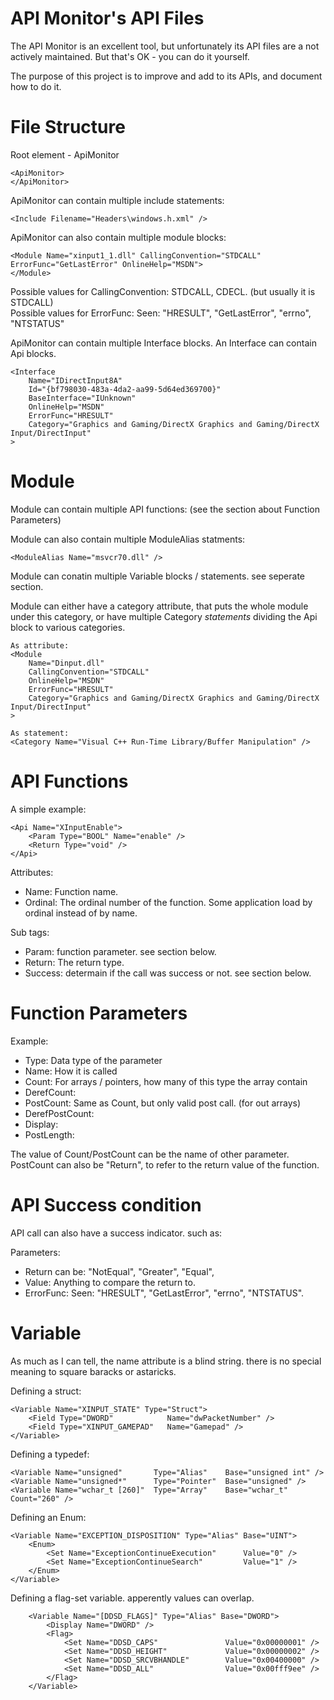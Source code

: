 API Monitor's API Files
=======================

The API Monitor is an excellent tool, but unfortunately its API files 
are a not actively maintained. But that's OK - you can do it yourself.

The purpose of this project is to improve and add to its APIs, and 
document how to do it.

File Structure
==============

Root element - ApiMonitor

	<ApiMonitor>
	</ApiMonitor>

ApiMonitor can contain multiple include statements:

	<Include Filename="Headers\windows.h.xml" />
	
ApiMonitor can also contain multiple module blocks:

	<Module Name="xinput1_1.dll" CallingConvention="STDCALL" ErrorFunc="GetLastError" OnlineHelp="MSDN">
	</Module>

Possible values for CallingConvention: STDCALL, CDECL. (but usually it is STDCALL)  
Possible values for ErrorFunc: Seen: "HRESULT", "GetLastError", "errno", "NTSTATUS"
	
ApiMonitor can contain multiple Interface blocks. An Interface can contain Api blocks.

    <Interface 
		Name="IDirectInput8A" 
		Id="{bf798030-483a-4da2-aa99-5d64ed369700}" 
		BaseInterface="IUnknown" 
		OnlineHelp="MSDN" 
		ErrorFunc="HRESULT" 
		Category="Graphics and Gaming/DirectX Graphics and Gaming/DirectX Input/DirectInput"
	>

Module
======
	
Module can contain multiple API functions: (see the section about Function Parameters)


Module can also contain multiple ModuleAlias statments:

	<ModuleAlias Name="msvcr70.dll" />

Module can conatin multiple Variable blocks / statements. see seperate section.

Module can either have a category attribute, that puts the whole module under this category,
or have multiple Category *statements* dividing the Api block to various categories.

	As attribute:
	<Module 
		Name="Dinput.dll" 
		CallingConvention="STDCALL" 
		OnlineHelp="MSDN" 
		ErrorFunc="HRESULT" 
		Category="Graphics and Gaming/DirectX Graphics and Gaming/DirectX Input/DirectInput"
	>
	
	As statement:
	<Category Name="Visual C++ Run-Time Library/Buffer Manipulation" />

API Functions
=============

A simple example:

	<Api Name="XInputEnable">
		<Param Type="BOOL" Name="enable" />
		<Return Type="void" />
	</Api>

Attributes:

* Name: Function name. 
* Ordinal: The ordinal number of the function. Some application load by ordinal instead of by name.

Sub tags:

* Param: function parameter. see section below.
* Return: The return type. 
* Success: determain if the call was success or not. see section below.
	
Function Parameters
===================

Example: <Param Type="PULONG" Name="DataLength" />

* Type: Data type of the parameter
* Name: How it is called
* Count: For arrays / pointers, how many of this type the array contain
* DerefCount:
* PostCount: Same as Count, but only valid post call. (for out arrays)
* DerefPostCount: 
* Display: 
* PostLength: 

The value of Count/PostCount can be the name of other parameter.  
PostCount can also be "Return", to refer to the return value of the function.

API Success condition
=====================

API call can also have a success indicator. such as:

<Success Return="NotEqual" Value="0" />

Parameters:

* Return can be: "NotEqual", "Greater", "Equal", 
* Value: Anything to compare the return to.
* ErrorFunc: Seen: "HRESULT", "GetLastError", "errno", "NTSTATUS".

Variable
========

As much as I can tell, the name attribute is a blind string. there is 
no special meaning to square baracks or astaricks. 

Defining a struct:

	<Variable Name="XINPUT_STATE" Type="Struct">
		<Field Type="DWORD"            Name="dwPacketNumber" />
		<Field Type="XINPUT_GAMEPAD"   Name="Gamepad" />
	</Variable>

Defining a typedef:

	<Variable Name="unsigned"       Type="Alias"    Base="unsigned int" />
	<Variable Name="unsigned*"      Type="Pointer"  Base="unsigned" />
	<Variable Name="wchar_t [260]"  Type="Array"    Base="wchar_t"  Count="260" />

Defining an Enum:

	<Variable Name="EXCEPTION_DISPOSITION" Type="Alias" Base="UINT">
		<Enum>
			<Set Name="ExceptionContinueExecution"      Value="0" />
			<Set Name="ExceptionContinueSearch"         Value="1" />
		</Enum>
	</Variable>

Defining a flag-set variable. apperently values can overlap.

        <Variable Name="[DDSD_FLAGS]" Type="Alias" Base="DWORD">
            <Display Name="DWORD" />
            <Flag>
                <Set Name="DDSD_CAPS"               Value="0x00000001" />
                <Set Name="DDSD_HEIGHT"             Value="0x00000002" />
                <Set Name="DDSD_SRCVBHANDLE"        Value="0x00400000" />
                <Set Name="DDSD_ALL"                Value="0x00fff9ee" />
            </Flag>
        </Variable>
	